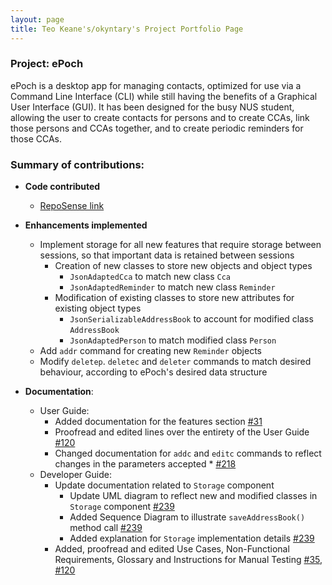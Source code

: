 ```yaml
---
layout: page
title: Teo Keane's/okyntary's Project Portfolio Page
---
```


### Project: ePoch

ePoch is a desktop app for managing contacts, optimized for use via a Command Line Interface (CLI) while still having the benefits of a Graphical User Interface (GUI). It has been designed for the busy NUS student, allowing the user to create contacts for persons and to create CCAs, link those persons and CCAs together, and to create periodic reminders for those CCAs.

### Summary of contributions:

* **Code contributed**
  * [RepoSense link](https://nus-cs2103-ay2122s1.github.io/tp-dashboard/?search=t14-2&sort=groupTitle&sortWithin=title&since=2021-09-17&timeframe=commit&mergegroup=&groupSelect=groupByRepos&breakdown=false&tabOpen=true&tabType=authorship&tabAuthor=okyntary&tabRepo=AY2122S1-CS2103-T14-2%2Ftp%5Bmaster%5D&authorshipIsMergeGroup=false&authorshipFileTypes=docs~functional-code~test-code&authorshipIsBinaryFileTypeChecked=false) 

* **Enhancements implemented**
  * Implement storage for all new features that require storage between sessions, so that important data is retained between sessions
    * Creation of new classes to store new objects and object types
      * `JsonAdaptedCca` to match new class `Cca`
      * `JsonAdaptedReminder` to match new class `Reminder`
    * Modification of existing classes to store new attributes for existing object types
      * `JsonSerializableAddressBook` to account for modified class `AddressBook`
      * `JsonAdaptedPerson` to match modified class `Person`
  * Add `addr` command for creating new `Reminder` objects
  * Modify `deletep`. `deletec` and `deleter` commands to match desired behaviour, according to ePoch's desired data structure

* **Documentation**:
  * User Guide:
    * Added documentation for the features section [\#31](https://github.com/AY2122S1-CS2103-T14-2/tp/pull/31)
    * Proofread and edited lines over the entirety of the User Guide [\#120](https://github.com/AY2122S1-CS2103-T14-2/tp/pull/120)
    * Changed documentation for `addc` and `editc` commands to reflect changes in the parameters accepted * [\#218](https://github.com/AY2122S1-CS2103-T14-2/tp/pull/218)
  * Developer Guide:
    * Update documentation related to `Storage` component
      * Update UML diagram to reflect new and modified classes in `Storage` component [\#239](https://github.com/AY2122S1-CS2103-T14-2/tp/pull/239) 
      * Added Sequence Diagram to illustrate `saveAddressBook()` method call [\#239](https://github.com/AY2122S1-CS2103-T14-2/tp/pull/239)
      * Added explanation for `Storage` implementation details [\#239](https://github.com/AY2122S1-CS2103-T14-2/tp/pull/239)
    * Added, proofread and edited Use Cases, Non-Functional Requirements, Glossary and Instructions for Manual Testing [\#35](https://github.com/AY2122S1-CS2103-T14-2/tp/pull/35/files), [\#120](https://github.com/AY2122S1-CS2103-T14-2/tp/pull/120)
